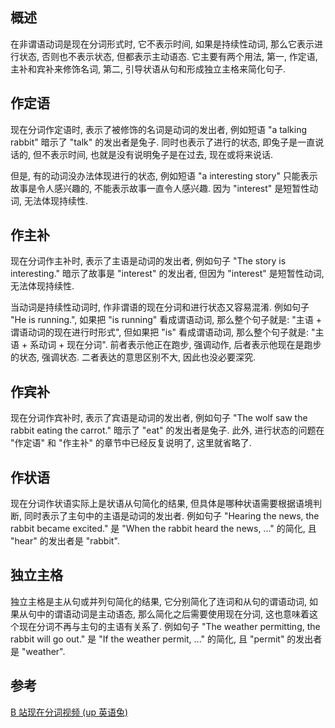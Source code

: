 ## 概述

在非谓语动词是现在分词形式时, 它不表示时间, 如果是持续性动词, 那么它表示进行状态, 否则也不表示状态, 但都表示主动语态. 它主要有两个用法, 第一, 作定语, 主补和宾补来修饰名词, 第二, 引导状语从句和形成独立主格来简化句子.

## 作定语

现在分词作定语时, 表示了被修饰的名词是动词的发出者, 例如短语 "a talking rabbit" 暗示了 "talk" 的发出者是兔子. 同时也表示了进行的状态, 即兔子是一直说话的, 但不表示时间, 也就是没有说明兔子是在过去, 现在或将来说话.

但是, 有的动词没办法体现进行的状态, 例如短语 "a interesting story" 只能表示故事是令人感兴趣的, 不能表示故事一直令人感兴趣. 因为 "interest" 是短暂性动词, 无法体现持续性.

## 作主补

现在分词作主补时, 表示了主语是动词的发出者, 例如句子 "The story is interesting." 暗示了故事是 "interest" 的发出者, 但因为 "interest" 是短暂性动词, 无法体现持续性.

当动词是持续性动词时, 作非谓语的现在分词和进行状态又容易混淆. 例如句子 "He is running.", 如果把 "is running" 看成谓语动词, 那么整个句子就是: "主语 + 谓语动词的现在进行时形式", 但如果把 "is" 看成谓语动词, 那么整个句子就是: "主语 + 系动词 + 现在分词". 前者表示他正在跑步, 强调动作, 后者表示他现在是跑步的状态, 强调状态. 二者表达的意思区别不大, 因此也没必要深究.

## 作宾补

现在分词作宾补时, 表示了宾语是动词的发出者, 例如句子 "The wolf saw the rabbit eating the carrot." 暗示了 "eat" 的发出者是兔子. 此外, 进行状态的问题在 "作定语" 和 "作主补" 的章节中已经反复说明了, 这里就省略了.

## 作状语

现在分词作状语实际上是状语从句简化的结果, 但具体是哪种状语需要根据语境判断, 同时表示了主句中的主语是动词的发出者. 例如句子 "Hearing the news, the rabbit became excited." 是 "When the rabbit heard the news, ..." 的简化, 且 "hear" 的发出者是 "rabbit".

## 独立主格

独立主格是主从句或并列句简化的结果, 它分别简化了连词和从句的谓语动词, 如果从句中的谓语动词是主动语态, 那么简化之后需要使用现在分词, 这也意味着这个现在分词不再与主句的主语有关系了. 例如句子 "The weather permitting, the rabbit will go out." 是 "If the weather permit, ..." 的简化, 且 "permit" 的发出者是 "weather".

## 参考

[B 站现在分词视频 (up 英语兔)](https://www.bilibili.com/video/BV1YZ4y1g7mE?p=4)
